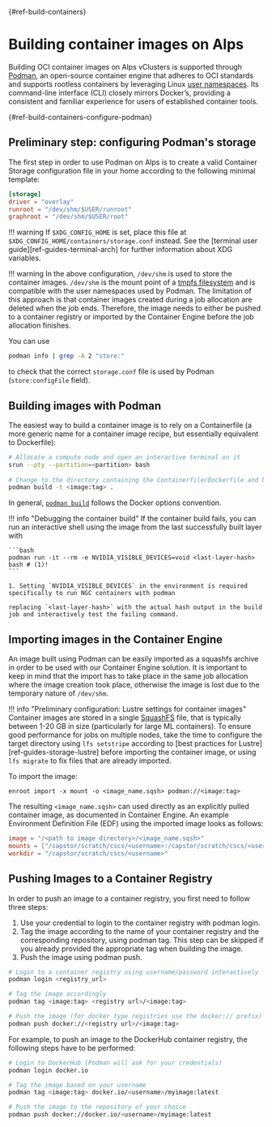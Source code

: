 [](){#ref-build-containers}
# Building container images on Alps

Building OCI container images on Alps vClusters is supported through [Podman](https://podman.io/), an open-source container engine that adheres to OCI standards and supports rootless containers by leveraging Linux [user namespaces](https://www.man7.org/linux/man-pages/man7/user_namespaces.7.html).
Its command-line interface (CLI) closely mirrors Docker’s, providing a consistent and familiar experience for users of established container tools.

[](){#ref-build-containers-configure-podman}
## Preliminary step: configuring Podman's storage

The first step in order to use Podman on Alps is to create a valid Container Storage configuration file in your home according to the following minimal template:

```toml title="$HOME/.config/containers/storage.conf"
[storage]
driver = "overlay"
runroot = "/dev/shm/$USER/runroot"
graphroot = "/dev/shm/$USER/root"
```

!!! warning
    If `$XDG_CONFIG_HOME` is set, place this file at `$XDG_CONFIG_HOME/containers/storage.conf` instead.
    See the [terminal user guide][ref-guides-terminal-arch] for further information about XDG variables.

!!! warning
    In the above configuration, `/dev/shm` is used to store the container images.
    `/dev/shm` is the mount point of a [tmpfs filesystem](https://www.kernel.org/doc/html/latest/filesystems/tmpfs.html#tmpfs) and is compatible with the user namespaces used by Podman.
    The limitation of this approach  is that container images created during a job allocation are deleted when the job ends.
    Therefore, the image needs to either be pushed to a container registry or imported by the Container Engine before the job allocation finishes.

You can use

```bash
podman info | grep -A 2 "store:"
```

to check that the correct `storage.conf` file is used by Podman (`store:configFile` field).

## Building images with Podman

The easiest way to build a container image is to rely on a Containerfile (a more generic name for a container image recipe, but essentially equivalent to Dockerfile):

```bash
# Allocate a compute node and open an interactive terminal on it
srun --pty --partition=<partition> bash
 
# Change to the directory containing the Containerfile/Dockerfile and build the image
podman build -t <image:tag> .
```

In general, [`podman build`](https://docs.podman.io/en/stable/markdown/podman-build.1.html) follows the Docker options convention.

!!! info "Debugging the container build"
    If the container build fails, you can run an interactive shell using the image from the last successfully built layer with

    ```bash
    podman run -it --rm -e NVIDIA_VISIBLE_DEVICES=void <last-layer-hash> bash # (1)!
    ```

    1. Setting `NVIDIA_VISIBLE_DEVICES` in the environment is required specifically to run NGC containers with podman

    replacing `<last-layer-hash>` with the actual hash output in the build job and interactively test the failing command.


## Importing images in the Container Engine

An image built using Podman can be easily imported as a squashfs archive in order to be used with our Container Engine solution.
It is important to keep in mind that the import has to take place in the same job allocation where the image creation took place, otherwise the image is lost due to the temporary nature of `/dev/shm`.

!!! info "Preliminary configuration: Lustre settings for container images"
    Container images are stored in a single [SquashFS]() file, that is typically between 1-20 GB in size (particularly for large ML containers).
    To ensure good performance for jobs on multiple nodes, take the time to configure the target directory using `lfs setstripe` according to [best practices for Lustre][ref-guides-storage-lustre] before importing the container image, or using `lfs migrate` to fix files that are already imported.

To import the image:

```
enroot import -x mount -o <image_name.sqsh> podman://<image:tag>
```

The resulting `<image_name.sqsh>` can used directly as an explicitly pulled container image, as documented in Container Engine.
An example Environment Definition File (EDF) using the imported image looks as follows:

```toml
image = "/<path to image directory>/<image_name.sqsh>"
mounts = ["/capstor/scratch/cscs/<username>:/capstor/scratch/cscs/<username>"]
workdir = "/capstor/scratch/cscs/<username>"
```
## Pushing Images to a Container Registry

In order to push an image to a container registry, you first need to follow three steps:

1. Use your credential to login to the container registry with podman login.
2. Tag the image according to the name of your container registry and the corresponding repository, using podman tag. This step can be skipped if you already provided the appropriate tag when building the image.
3. Push the image using podman push.

```bash
# Login to a container registry using username/password interactively
podman login <registry_url>

# Tag the image accordingly
podman tag <image:tag> <registry url>/<image:tag>

# Push the image (for docker type registries use the docker:// prefix)
podman push docker://<registry url>/<image:tag>
```

For example, to push an image to the DockerHub container registry, the following steps have to be performed:

```bash
# Login to DockerHub (Podman will ask for your credentials)
podman login docker.io

# Tag the image based on your username
podman tag <image:tag> docker.io/<username>/myimage:latest

# Push the image to the repository of your choice
podman push docker://docker.io/<username>/myimage:latest
```
